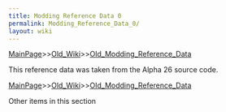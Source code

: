 ```yaml
---
title: Modding Reference Data 0
permalink: Modding_Reference_Data_0/
layout: wiki
---
```


[MainPage](/keeperrl_wiki/ "wikilink")>>[Old_Wiki](/keeperrl_wiki/Old_Wiki "wikilink")>>[Old_Modding_Reference_Data](/keeperrl_wiki/Old_Modding_Reference_Data "wikilink")

This reference data was taken from the Alpha 26 source code.

[MainPage](/keeperrl_wiki/ "wikilink")>>[Old_Wiki](/keeperrl_wiki/Old_Wiki "wikilink")>>[Old_Modding_Reference_Data](/keeperrl_wiki/Old_Modding_Reference_Data "wikilink")

Other items in this section
